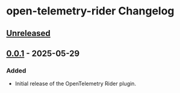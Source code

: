 <!-- Keep a Changelog guide -> https://keepachangelog.com -->

# open-telemetry-rider Changelog

## [Unreleased]

## [0.0.1] - 2025-05-29

### Added

- Initial release of the OpenTelemetry Rider plugin.

[Unreleased]: https://github.com/jeremy-morren/open-telemetry-rider/compare/v0.0.1...HEAD
[0.0.1]: https://github.com/jeremy-morren/open-telemetry-rider/commits/v0.0.1
